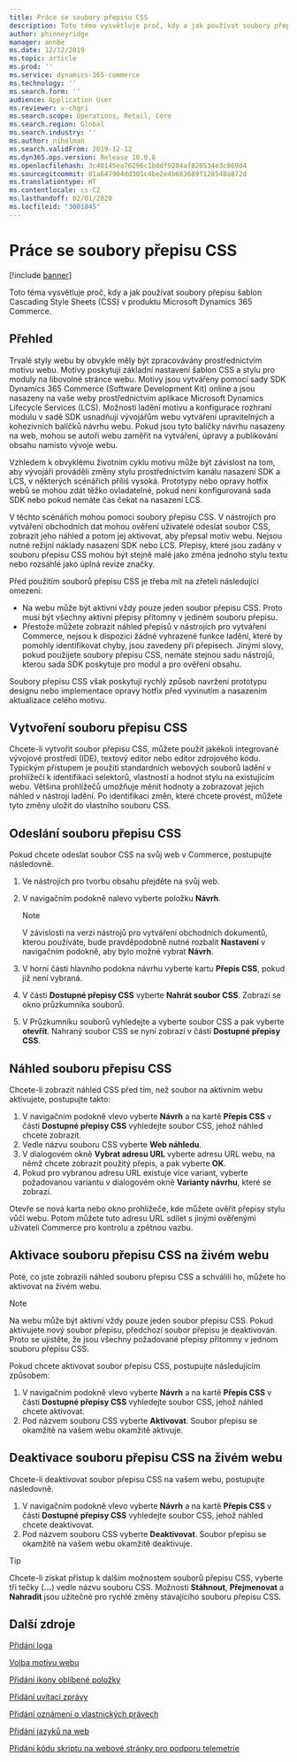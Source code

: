 ```yaml
---
title: Práce se soubory přepisu CSS
description: Toto téma vysvětluje proč, kdy a jak používat soubory přepisu šablon Cascading Style Sheets (CSS) v produktu Microsoft Dynamics 365 Commerce.
author: phinneyridge
manager: annbe
ms.date: 12/12/2019
ms.topic: article
ms.prod: ''
ms.service: dynamics-365-commerce
ms.technology: ''
ms.search.form: ''
audience: Application User
ms.reviewer: v-chgri
ms.search.scope: Operations, Retail, Core
ms.search.region: Global
ms.search.industry: ''
ms.author: niholman
ms.search.validFrom: 2019-12-12
ms.dyn365.ops.version: Release 10.0.8
ms.openlocfilehash: 3c40145ea76296c1b8df9284af820534e3c869d4
ms.sourcegitcommit: 81a647904dd305c4be2e4b683689f128548a872d
ms.translationtype: HT
ms.contentlocale: cs-CZ
ms.lasthandoff: 02/01/2020
ms.locfileid: "3001845"
---
```

# <a name="work-with-css-override-files"></a>Práce se soubory přepisu CSS


[!include [banner](includes/banner.md)]

Toto téma vysvětluje proč, kdy a jak používat soubory přepisu šablon Cascading Style Sheets (CSS) v produktu Microsoft Dynamics 365 Commerce.

## <a name="overview"></a>Přehled

Trvalé styly webu by obvykle měly být zpracovávány prostřednictvím motivu webu. Motivy poskytují základní nastavení šablon CSS a stylu pro moduly na libovolné stránce webu. Motivy jsou vytvářeny pomocí sady SDK Dynamics 365 Commerce (Software Development Kit) online a jsou nasazeny na vaše weby prostřednictvím aplikace Microsoft Dynamics Lifecycle Services (LCS). Možnosti ladění motivu a konfigurace rozhraní modulu v sadě SDK usnadňují vývojářům webu vytváření upravitelných a kohezivních balíčků návrhu webu. Pokud jsou tyto balíčky návrhu nasazeny na web, mohou se autoři webu zaměřit na vytváření, úpravy a publikování obsahu namísto vývoje webu.

Vzhledem k obvyklému životním cyklu motivu může být závislost na tom, aby vývojáři prováděli změny stylu prostřednictvím kanálu nasazení SDK a LCS, v některých scénářích příliš vysoká. Prototypy nebo opravy hotfix webů se mohou zdát těžko ovladatelné, pokud není konfigurovaná sada SDK nebo pokud nemáte čas čekat na nasazení LCS.

V těchto scénářích mohou pomoci soubory přepisu CSS. V nástrojích pro vytváření obchodních dat mohou ověření uživatelé odeslat soubor CSS, zobrazit jeho náhled a potom jej aktivovat, aby přepsal motiv webu. Nejsou nutné režijní náklady nasazení SDK nebo LCS. Přepisy, které jsou zadány v souboru přepisu CSS mohou být stejně malé jako změna jednoho stylu textu nebo rozsáhlé jako úplná revize značky.

Před použitím souborů přepisu CSS je třeba mít na zřeteli následující omezení:

- Na webu může být aktivní vždy pouze jeden soubor přepisu CSS. Proto musí být všechny aktivní přepisy přítomny v jediném souboru přepisu.
- Přestože můžete zobrazit náhled přepisů v nástrojích pro vytváření Commerce, nejsou k dispozici žádné vyhrazené funkce ladění, které by pomohly identifikovat chyby, jsou zavedeny při přepisech. Jinými slovy, pokud použijete soubory přepisu CSS, nemáte stejnou sadu nástrojů, kterou sada SDK poskytuje pro modul a pro ověření obsahu.

Soubory přepisu CSS však poskytují rychlý způsob navržení prototypu designu nebo implementace opravy hotfix před vyvinutím a nasazením aktualizace celého motivu.

## <a name="create-a-css-override-file"></a>Vytvoření souboru přepisu CSS

Chcete-li vytvořit soubor přepisu CSS, můžete použít jakékoli integrované vývojové prostředí (IDE), textový editor nebo editor zdrojového kódu. Typickým přístupem je použití standardních webových souborů ladění v prohlížeči k identifikaci selektorů, vlastností a hodnot stylu na existujícím webu. Většina prohlížečů umožňuje měnit hodnoty a zobrazovat jejich náhled v nástroji ladění. Po identifikaci změn, které chcete provést, můžete tyto změny uložit do vlastního souboru CSS.

## <a name="upload-a-css-override-file"></a>Odeslání souboru přepisu CSS

Pokud chcete odeslat soubor CSS na svůj web v Commerce, postupujte následovně.

1. Ve nástrojích pro tvorbu obsahu přejděte na svůj web.
1. V navigačním podokně nalevo vyberte položku **Návrh**.

    > [!NOTE]
    > V závislosti na verzi nástrojů pro vytváření obchodních dokumentů, kterou používáte, bude pravděpodobně nutné rozbalit **Nastavení** v navigačním podokně, aby bylo možné vybrat **Návrh**.

1. V horní části hlavního podokna návrhu vyberte kartu **Přepis CSS**, pokud již není vybraná.
1. V části **Dostupné přepisy CSS** vyberte **Nahrát soubor CSS**. Zobrazí se okno průzkumníka souborů.
1. V Průzkumníku souborů vyhledejte a vyberte soubor CSS a pak vyberte **otevřít**. Nahraný soubor CSS se nyní zobrazí v části **Dostupné přepisy CSS**.

## <a name="preview-a-css-override-file"></a>Náhled souboru přepisu CSS

Chcete-li zobrazit náhled CSS před tím, než soubor na aktivním webu aktivujete, postupujte takto:

1. V navigačním podokně vlevo vyberte **Návrh** a na kartě **Přepis CSS** v části **Dostupné přepisy CSS** vyhledejte soubor CSS, jehož náhled chcete zobrazit.
1. Vedle názvu souboru CSS vyberte **Web náhledu**.
1. V dialogovém okně **Vybrat adresu URL** vyberte adresu URL webu, na němž chcete zobrazit použitý přepis, a pak vyberte **OK**.
1. Pokud pro vybranou adresu URL existuje více variant, vyberte požadovanou variantu v dialogovém okně **Varianty návrhu**, které se zobrazí.

Otevře se nová karta nebo okno prohlížeče, kde můžete ověřit přepisy stylu vůči webu. Potom můžete tuto adresu URL sdílet s jinými ověřenými uživateli Commerce pro kontrolu a zpětnou vazbu.

## <a name="activate-a-css-override-file-on-your-live-site"></a>Aktivace souboru přepisu CSS na živém webu

Poté, co jste zobrazili náhled souboru přepisu CSS a schválili ho, můžete ho aktivovat na živém webu.

> [!NOTE]
> Na webu může být aktivní vždy pouze jeden soubor přepisu CSS. Pokud aktivujete nový soubor přepisu, předchozí soubor přepisu je deaktivován. Proto se ujistěte, že jsou všechny požadované přepisy přítomny v jednom souboru přepisu CSS.

Pokud chcete aktivovat soubor přepisu CSS, postupujte následujícím způsobem:

1. V navigačním podokně vlevo vyberte **Návrh** a na kartě **Přepis CSS** v části **Dostupné přepisy CSS** vyhledejte soubor CSS, jehož náhled chcete aktivovat.
1. Pod názvem souboru CSS vyberte **Aktivovat**. Soubor přepisu se okamžitě na vašem webu okamžitě aktivuje.

## <a name="deactivate-a-css-override-file-on-your-live-site"></a>Deaktivace souboru přepisu CSS na živém webu

Chcete-li deaktivovat soubor přepisu CSS na vašem webu, postupujte následovně.

1. V navigačním podokně vlevo vyberte **Návrh** a na kartě **Přepis CSS** v části **Dostupné přepisy CSS** vyhledejte soubor CSS, jehož náhled chcete deaktivovat.
1. Pod názvem souboru CSS vyberte **Deaktivovat**. Soubor přepisu se okamžitě na vašem webu okamžitě deaktivuje.

> [!TIP]
> Chcete-li získat přístup k dalším možnostem souborů přepisu CSS, vyberte tři tečky (**...**) vedle názvu souboru CSS. Možnosti **Stáhnout**, **Přejmenovat** a **Nahradit** jsou užitečné pro rychlé změny stávajícího souboru přepisu CSS.

## <a name="additional-resources"></a>Další zdroje

[Přidání loga](add-logo.md)

[Volba motivu webu](select-site-theme.md)

[Přidání ikony oblíbené položky](add-favicon.md)

[Přidání uvítací zprávy](add-welcome-message.md)

[Přidání oznámení o vlastnických právech](add-copyright-notice.md)

[Přidání jazyků na web](add-languages-to-site.md)

[Přidání kódu skriptu na webové stránky pro podporu telemetrie](add-telemetry.md)
